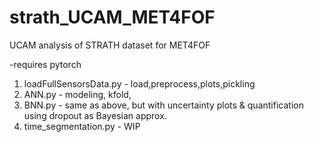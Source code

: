 # strath_UCAM_MET4FOF

UCAM analysis of STRATH dataset for MET4FOF

-requires pytorch

1. loadFullSensorsData.py - load,preprocess,plots,pickling
2. ANN.py - modeling, kfold, 
3. BNN.py - same as above, but with uncertainty plots & quantification using dropout as Bayesian approx.
4. time_segmentation.py - WIP
